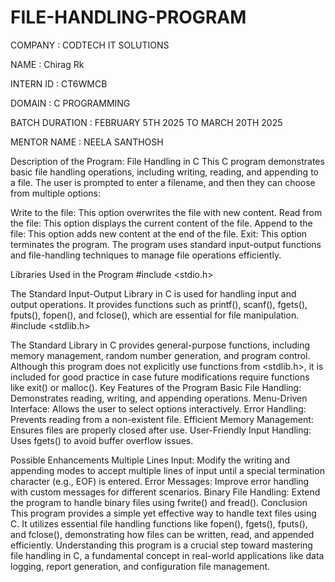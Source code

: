 # FILE-HANDLING-PROGRAM

COMPANY : CODTECH IT SOLUTIONS

NAME : Chirag Rk

INTERN ID : CT6WMCB

DOMAIN : C PROGRAMMING

BATCH DURATION : FEBRUARY 5TH 2025 TO MARCH 20TH 2025

MENTOR NAME : NEELA SANTHOSH

Description of the Program: File Handling in C
This C program demonstrates basic file handling operations, including writing, reading, and appending to a file. The user is prompted to enter a filename, and then they can choose from multiple options:

Write to the file: This option overwrites the file with new content.
Read from the file: This option displays the current content of the file.
Append to the file: This option adds new content at the end of the file.
Exit: This option terminates the program.
The program uses standard input-output functions and file-handling techniques to manage file operations efficiently.

Libraries Used in the Program
#include <stdio.h>

The Standard Input-Output Library in C is used for handling input and output operations.
It provides functions such as printf(), scanf(), fgets(), fputs(), fopen(), and fclose(), which are essential for file manipulation.
#include <stdlib.h>

The Standard Library in C provides general-purpose functions, including memory management, random number generation, and program control.
Although this program does not explicitly use functions from <stdlib.h>, it is included for good practice in case future modifications require functions like exit() or malloc().
Key Features of the Program
Basic File Handling: Demonstrates reading, writing, and appending operations.
Menu-Driven Interface: Allows the user to select options interactively.
Error Handling: Prevents reading from a non-existent file.
Efficient Memory Management: Ensures files are properly closed after use.
User-Friendly Input Handling: Uses fgets() to avoid buffer overflow issues.

Possible Enhancements
Multiple Lines Input: Modify the writing and appending modes to accept multiple lines of input until a special termination character (e.g., EOF) is entered.
Error Messages: Improve error handling with custom messages for different scenarios.
Binary File Handling: Extend the program to handle binary files using fwrite() and fread().
Conclusion
This program provides a simple yet effective way to handle text files using C. It utilizes essential file handling functions like fopen(), fgets(), fputs(), and fclose(), demonstrating how files can be written, read, and appended efficiently. Understanding this program is a crucial step toward mastering file handling in C, a fundamental concept in real-world applications like data logging, report generation, and configuration file management.
